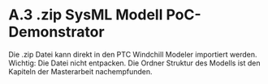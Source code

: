 # A.3 .zip SysML Modell PoC-Demonstrator
Die .zip Datei kann direkt in den PTC Windchill Modeler importiert werden. Wichtig: Die Datei nicht entpacken.
Die Ordner Struktur des Modells ist den Kapiteln der Masterarbeit nachempfunden.
